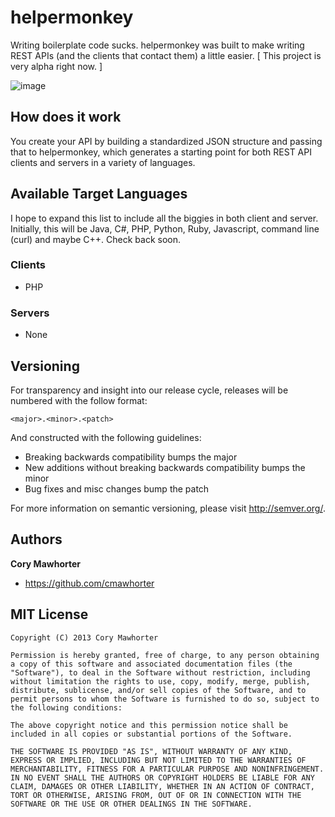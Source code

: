 helpermonkey
============

Writing boilerplate code sucks.  helpermonkey was built to make writing REST APIs (and the clients that contact them) a little easier.  [ This project is very alpha right now. ]

![image](http://25.media.tumblr.com/tumblr_kpwg1kT1ao1qzvqipo1_500.jpg)

## How does it work

You create your API by building a standardized JSON structure and passing that to helpermonkey, which generates a starting point for both REST API clients and servers in a variety of languages.

## Available Target Languages

I hope to expand this list to include all the biggies in both client and server.  Initially, this will be Java, C#, PHP, Python, Ruby, Javascript, command line (curl) and maybe C++.  Check back soon.

### Clients

+ PHP

### Servers

+ None

## Versioning

For transparency and insight into our release cycle, releases will be numbered with the follow format:

`<major>.<minor>.<patch>`

And constructed with the following guidelines:

* Breaking backwards compatibility bumps the major
* New additions without breaking backwards compatibility bumps the minor
* Bug fixes and misc changes bump the patch

For more information on semantic versioning, please visit http://semver.org/.

## Authors

**Cory Mawhorter**

+ https://github.com/cmawhorter


## MIT License

```
Copyright (C) 2013 Cory Mawhorter

Permission is hereby granted, free of charge, to any person obtaining a copy of this software and associated documentation files (the "Software"), to deal in the Software without restriction, including without limitation the rights to use, copy, modify, merge, publish, distribute, sublicense, and/or sell copies of the Software, and to permit persons to whom the Software is furnished to do so, subject to the following conditions:

The above copyright notice and this permission notice shall be included in all copies or substantial portions of the Software.

THE SOFTWARE IS PROVIDED "AS IS", WITHOUT WARRANTY OF ANY KIND, EXPRESS OR IMPLIED, INCLUDING BUT NOT LIMITED TO THE WARRANTIES OF MERCHANTABILITY, FITNESS FOR A PARTICULAR PURPOSE AND NONINFRINGEMENT. IN NO EVENT SHALL THE AUTHORS OR COPYRIGHT HOLDERS BE LIABLE FOR ANY CLAIM, DAMAGES OR OTHER LIABILITY, WHETHER IN AN ACTION OF CONTRACT, TORT OR OTHERWISE, ARISING FROM, OUT OF OR IN CONNECTION WITH THE SOFTWARE OR THE USE OR OTHER DEALINGS IN THE SOFTWARE.
```